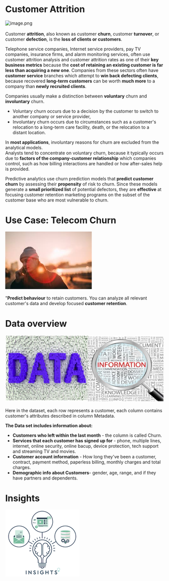 # Customer Attrition
![image.png]('churn.png')<br><br>
Customer __attrition__, also known as customer __churn__, customer __turnover__, or customer __defection__, is the __loss of clients or customers__.

Telephone service companies, Internet service providers, pay TV companies, insurance firms, and alarm monitoring services, often use customer attrition analysis and customer attrition rates as one of their __key business metrics__  because the __cost of retaining an existing customer is far less than acquiring a new one__. Companies from these sectors often have __customer service__ branches which attempt to __win back defecting clients__, because recovered __long-term customers__ can be worth __much more__ to a company than __newly recruited clients__.

Companies usually make a distinction between __voluntary__ churn and __involuntary__ churn. 
- Voluntary churn occurs due to a decision by the customer to switch to another company or service provider, 
- Involuntary churn occurs due to circumstances such as a customer's relocation to a long-term care facility, death, or the relocation to a distant location.<br>


In __most applications__, involuntary reasons for churn are excluded from the analytical models. <br> Analysts tend to concentrate on voluntary churn, because it typically occurs due to __factors of the company-customer relationship__ which companies control, such as how billing interactions are handled or how after-sales help is provided.

Predictive analytics  use churn prediction models that __predict customer churn__ by assessing their __propensity__ of risk to churn. Since these models generate a __small prioritized list__ of potential defectors, they are __effective__ at focusing customer retention marketing programs on the subset of the customer base who are most vulnerable to churn.
# Use Case: Telecom Churn
![image.jpeg](images.jpeg)<br><br>
"__Predict behaviour__ to retain customers. You can analyze all relevant customer's data and develop focused __customer retention__.
# Data overview
![image.jpg](data-vs-information.jpg)<br><br>
Here in the dataset, each row represents a customer, each column contains customer's attributes described in column Metadata.

**The Data set includes information about:**<br>
- __Customers who left within the last month__ - the column is called Churn.
- __Services that each customer has signed up for__ - phone, multiple lines, internet, online security, online bacup, device protection, tech support and streaming TV and movies.
- __Customer account information__ - How long they've been a customer, contract, payment method, paperless billing, monthly charges and total charges.
- __Demographic info about Customers__- gender, age, range, and if they have partners and dependents.
# Insights
![image.png](download.png)
